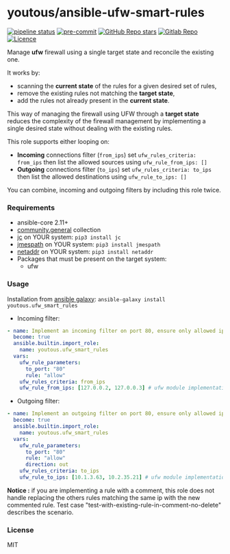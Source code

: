 # youtous/ansible-ufw-smart-rules
[![pipeline status](https://gitlab.com/youtous/ansible-ufw-smart-rules/badges/main/pipeline.svg)](https://gitlab.com/youtous/ansible-ufw-smart-rules/-/commits/master)
[![pre-commit](https://img.shields.io/badge/pre--commit-enabled-brightgreen?logo=pre-commit&logoColor=white)](https://github.com/pre-commit/pre-commit)
[![GitHub Repo stars](https://img.shields.io/github/stars/youtous/ansible-ufw-smart-rules?label=✨%20youtous%2Fansible-ufw-smart-rules&style=social)](https://github.com/youtous/ansible-ufw-smart-rules/)
[![Gitlab Repo](https://img.shields.io/badge/gitlab.com%2Fyoutous%2Fansible--ufw--smart--rules?label=✨%20youtous%2Fansible-ufw-smart-rules&style=social&logo=gitlab)](https://gitlab.com/youtous/ansible-ufw-smart-rules/)
[![Licence](https://img.shields.io/github/license/youtous/ansible-ufw-smart-rules)](https://github.com/youtous/ansible-ufw-smart-rules/blob/master/LICENSE)

Manage **ufw** firewall using a single target state and reconcile the existing one.

It works by:
  - scanning the **current state** of the rules for a given desired set of rules,
  - remove the existing rules not matching the **target state**,
  - add the rules not already present in the **current state**.

This way of managing the firewall using UFW through a **target state** reduces the complexity of the firewall management by implementing a single desired state without dealing with the existing rules.

This role supports either looping on:
  - **Incoming** connections filter (`from_ips`)
    set `ufw_rules_criteria: from_ips` then list the allowed sources using `ufw_rule_from_ips: []`
  - **Outgoing** connections filter (`to_ips`)
    set `ufw_rules_criteria: to_ips` then list the allowed destinations using `ufw_rule_to_ips: []`

You can combine, incoming and outgoing filters by including this role twice.

### Requirements

- ansible-core 2.11+
- [community.general](https://galaxy.ansible.com/community/general) collection
- [jc](https://github.com/kellyjonbrazil/jc) on YOUR system: `pip3 install jc`
- [jmespath](https://github.com/jmespath/jmespath.py) on YOUR system: `pip3 install jmespath`
- [netaddr](https://pypi.org/project/netaddr/) on YOUR system: `pip3 install netaddr`
- Packages that must be present on the target system:
  - ufw

### Usage

Installation from [ansible galaxy](https://galaxy.ansible.com/youtous/ufw_smart_rules): `ansible-galaxy install youtous.ufw_smart_rules`

- Incoming filter:
```yaml
- name: Implement an incoming filter on port 80, ensure only allowed ips can reach the service
  become: true
  ansible.builtin.import_role:
    name: youtous.ufw_smart_rules
  vars:
    ufw_rule_parameters:
      to_port: "80"
      rule: "allow"
    ufw_rules_criteria: from_ips
    ufw_rule_from_ips: [127.0.0.2, 127.0.0.3] # ufw module implementation of from_ip
```

- Outgoing filter:
```yaml
- name: Implement an outgoing filter on port 80, ensure only allowed ips can be reached
  become: true
  ansible.builtin.import_role:
    name: youtous.ufw_smart_rules
  vars:
    ufw_rule_parameters:
      to_port: "80"
      rule: "allow"
      direction: out
    ufw_rules_criteria: to_ips
    ufw_rule_to_ips: [10.1.3.63, 10.2.35.21] # ufw module implementation of to_ip
```

**Notice :** if you are implementing a rule with a comment, this role does not handle replacing the others rules matching the same ip with the new commented rule. Test case "test-with-existing-rule-in-comment-no-delete" describes the scenario.

### License

MIT
